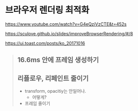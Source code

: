 # 브라우저 렌더링 최적화

https://www.youtube.com/watch?v=G4eQziVzCTE&t=452s

https://sculove.github.io/slides/improveBrowserRendering/#/8

https://ui.toast.com/posts/ko_20171016

> ## 16.6ms 안에 프레임 생성하기
>
> ## 리플로우, 리페인트 줄이기
>
> - transform, opacitiy는 안일어나.
>   - 어떻게?
> - 프레임 줄이기 